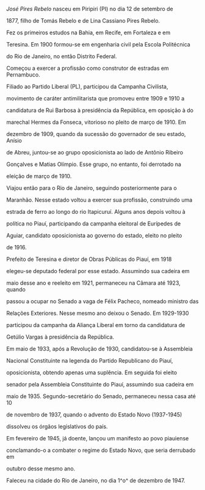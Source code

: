 

*José Pires Rebelo* nasceu em Piripiri (PI) no dia 12 de setembro de

1877, filho de Tomás Rebelo e de Lina Cassiano Pires Rebelo.



Fez os primeiros estudos na Bahia, em Recife, em Fortaleza e em

Teresina. Em 1900 formou-se em engenharia civil pela Escola Politécnica

do Rio de Janeiro, no então Distrito Federal.



Começou a exercer a profissão como construtor de estradas em Pernambuco.

Filiado ao Partido Liberal (PL), participou da Campanha Civilista,

movimento de caráter antimilitarista que promoveu entre 1909 e 1910 a

candidatura de Rui Barbosa à presidência da República, em oposição à do

marechal Hermes da Fonseca, vitorioso no pleito de março de 1910. Em

dezembro de 1909, quando da sucessão do governador de seu estado, Anísio

de Abreu, juntou-se ao grupo oposicionista ao lado de Antônio Ribeiro

Gonçalves e Matias Olímpio. Esse grupo, no entanto, foi derrotado na

eleição de março de 1910.



Viajou então para o Rio de Janeiro, seguindo posteriormente para o

Maranhão. Nesse estado voltou a exercer sua profissão, construindo uma

estrada de ferro ao longo do rio Itapicuruí. Alguns anos depois voltou à

política no Piauí, participando da campanha eleitoral de Eurípedes de

Aguiar, candidato oposicionista ao governo do estado, eleito no pleito

de 1916.



Prefeito de Teresina e diretor de Obras Públicas do Piauí, em 1918

elegeu-se deputado federal por esse estado. Assumindo sua cadeira em

maio desse ano e reeleito em 1921, permaneceu na Câmara até 1923, quando

passou a ocupar no Senado a vaga de Félix Pacheco, nomeado ministro das

Relações Exteriores. Nesse mesmo ano deixou o Senado. Em 1929-1930

participou da campanha da Aliança Liberal em torno da candidatura de

Getúlio Vargas à presidência da República.



Em maio de 1933, após a Revolução de 1930, candidatou-se à Assembleia

Nacional Constituinte na legenda do Partido Republicano do Piauí,

oposicionista, obtendo apenas uma suplência. Em seguida foi eleito

senador pela Assembleia Constituinte do Piauí, assumindo sua cadeira em

maio de 1935. Segundo-secretário do Senado, permaneceu nessa casa até 10

de novembro de 1937, quando o advento do Estado Novo (1937-1945)

dissolveu os órgãos legislativos do país.



Em fevereiro de 1945, já doente, lançou um manifesto ao povo piauiense

conclamando-o a combater o regime do Estado Novo, que seria derrubado em

outubro desse mesmo ano.



Faleceu na cidade do Rio de Janeiro, no dia 1^o^ de dezembro de 1947.



